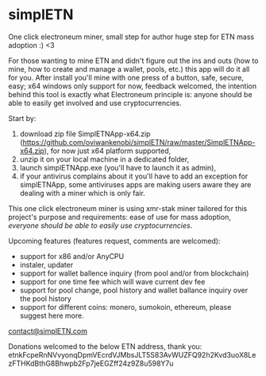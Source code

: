 # simplETN
One click electroneum miner, small step for author huge step for ETN mass adoption :) <3

For those wanting to mine ETN and didn't figure out the ins and outs (how to mine, how to create and manage a wallet, pools, etc.) this app will do it all for you.
After install you'll mine with one press of a button, safe, secure, easy; x64 windows only support for now, feedback welcomed, the intention behind this tool is exactly what Electroneum principle is: anyone should be able to easily get involved and use cryptocurrencies.

Start by:

1. download zip file SimplETNApp-x64.zip (https://github.com/oviwankenobi/simplETN/raw/master/SimplETNApp-x64.zip), for now just x64 platform supported, 
2. unzip it on your local machine in a dedicated folder, 
3. launch simplETNApp.exe (you'll have to launch it as admin), 
4. if your antivirus complains about it you'll have to add an exception for simplETNApp, some antiviruses apps are making users aware they are dealing with a miner which is only fair.

This one click electroneum miner is using xmr-stak miner tailored for this project's purpose and requirements: ease of use for mass adoption, *everyone should be able to easily use cryptocurrencies*.

Upcoming features (features request, comments are welcomed):

- support for x86 and/or AnyCPU
- instaler, updater
- support for wallet ballence inquiry (from pool and/or from blockchain)
- support for one time fee which will wave current dev fee
- support for pool change, pool history and wallet ballance inquiry over the pool history
- support for different coins: monero, sumokoin, ethereum, please suggest here more.


contact@simplETN.com


Donations welcomed to the below ETN address, thank you:
etnkFcpeRnNVvyonqDpmVEcrdVJMbsJLT5S83AvWUZFQ92h2Kvd3uoX8LezFTHKdBthG8Bhwpb2Fp7jeEGZff24z9Z8u598Y7u


